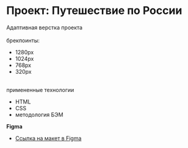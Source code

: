 # Проект: Путешествие по России

Адаптивная верстка проекта\
\
брекпоинты:
* 1280px
* 1024px
* 768px
* 320px

\
примененные технологии
* HTML
* CSS
* методология БЭМ



**Figma**

* [Ссылка на макет в Figma](https://www.figma.com/file/5S2WSbEFL6awjVWJ0NWL8Q/Sprint-3_-Russia-_-desktop-mobile?node-id=28503%3A0)

